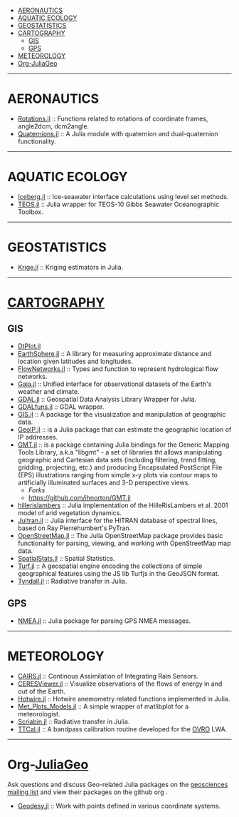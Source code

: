- [AERONAUTICS](#aeronautics)
- [AQUATIC ECOLOGY](#aquatic-ecology)
- [GEOSTATISTICS](#geostatistics)
- [CARTOGRAPHY](#cartography)
  - [GIS](#gis)
  - [GPS](#gps)
- [METEOROLOGY](#meteorology)
- [Org-JuliaGeo](#org-juliageo)

----

# AERONAUTICS
- [Rotations.jl](https://github.com/ronisbr/Rotations.jl) :: Functions related to rotations of coordinate frames, angle2dcm, dcm2angle.
- [Quaternions.jl](https://github.com/forio/Quaternions.jl) :: A Julia module with quaternion and dual-quaternion functionality.

----

# AQUATIC ECOLOGY
- [Iceberg.jl](https://github.com/njwilson23/Iceberg.jl) :: Ice-seawater interface calculations using level set methods.
- [TEOS.jl](https://github.com/njwilson23/TEOS.jl) :: Julia wrapper for TEOS-10 Gibbs Seawater Oceanographic Toolbox.

----

# GEOSTATISTICS
- [Krige.jl](https://github.com/njwilson23/Krige.jl) :: Kriging estimators in Julia.

----

# [CARTOGRAPHY](https://en.wikipedia.org/wiki/Category:Cartography)

## GIS
+ [DtPlot.jl](https://github.com/dejakaymac/DtPlot.jl)
+ [EarthSphere.jl](https://github.com/cuevasclemente/EarthSphere.jl) :: A library for measuring approximate distance and location given latitudes and longitudes.
+ [FlowNetworks.jl](https://github.com/scheidan/FlowNetworks.jl) :: Types and function to represent hydrological flow networks.
+ [Gaia.jl](https://github.com/jsbj/Gaia.jl) :: Unified interface for observational datasets of the Earth's weather and climate.
+ [GDAL.jl](https://github.com/wkearn/GDAL.jl) :: Geospatial Data Analysis Library Wrapper for Julia.
+ [GDALfuns.jl](https://github.com/meggart/GDALfuns.jl) :: GDAL wrapper.
+ [GIS.jl](https://github.com/wkearn/GIS.jl) :: A package for the visualization and manipulation of geographic data.
+ [GeoIP.jl](https://github.com/johnmyleswhite/GeoIP.jl) :: is a Julia package that can estimate the geographic location of IP addresses.
+ [GMT.jl](https://github.com/joa-quim/GMT.jl) :: is a package containing Julia bindings for the Generic Mapping Tools Library, a.k.a "libgmt" - a set of libraries tht allows manipulating geographic and Cartesian data sets (including filtering, trend fitting, gridding, projecting, etc.) and producing Encapsulated PostScript File (EPS) illustrations ranging from simple x-y plots via contour maps to artificially illuminated surfaces and 3-D perspective views. 
   * *Forks*
   - https://github.com/ihnorton/GMT.jl
+ [hillerislambers](https://github.com/wkearn/hillerislambers) :: Julia implementation of the HilleRisLambers et al. 2001 model of arid vegetation dynamics.
+ [Jultran.jl](https://github.com/jsbj/Jultran.jl) :: Julia interface for the HITRAN database of spectral lines, based on Ray Pierrehumbert's PyTran.
+ [OpenStreetMap.jl](https://github.com/tedsteiner/OpenStreetMap.jl) :: The Julia OpenStreetMap package provides basic functionality for parsing, viewing, and working with OpenStreetMap map data.
+ [SpatialStats.jl](https://github.com/dchudz/SpatialStats.jl) :: Spatial Statistics.
+ [Turf.jl](https://github.com/yeesian/Turf.jl) :: A geospatial engine encoding the collections of simple geographical features using the JS lib Turfjs in the GeoJSON format.
+ [Tyndall.jl](https://github.com/jsbj/Tyndall.jl) :: Radiative transfer in Julia.

## GPS
+ [NMEA.jl](https://github.com/templarlabs/NMEA.jl) :: Julia package for parsing GPS NMEA messages.

----

# METEOROLOGY
- [CAIRS.jl](https://github.com/scheidan/CAIRS.jl) :: Continous Assimilation of Integrating Rain Sensors.
- [CERESViewer.jl](https://github.com/jsbj/CERESViewer.jl) :: Visualize observations of the flows of energy in and out of the Earth.
- [Hotwire.jl](https://github.com/pjabardo/Hotwire.jl) :: Hotwire anemometry related functions implemented in Julia.
- [Met_Plots_Models.jl](https://github.com/zhujinxuan/Met_Plots_Models.jl) :: A simple wrapper of matlibplot for a meteorologist.
- [Scriabin.jl](https://github.com/jsbj/Scriabin.jl) :: Radiative transfer in Julia.
- [TTCal.jl](https://github.com/mweastwood/TTCal.jl) :: A bandpass calibration routine developed for the [OVRO](https://en.wikipedia.org/wiki/Owens_Valley_Radio_Observatory) LWA.

----

# Org-[JuliaGeo](https://github.com/JuliaGeo)
Ask questions and discuss Geo-related Julia packages on the [geosciences mailing list](https://groups.google.com/forum/#!forum/julia-geo) and view their  packages on the github org .
+ [Geodesy.jl](https://github.com/JuliaGeo/Geodesy.jl) :: Work with points defined in various coordinate systems.

